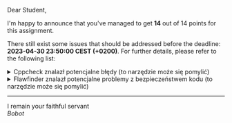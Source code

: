 Dear Student,

I'm happy to announce that you've managed to get **14** out of 14 points for this assignment.

There still exist some issues that should be addressed before the deadline: **2023-04-30 23:50:00 CEST (+0200)**. For further details, please refer to the following list:

<details><summary>Cppcheck znalazł potencjalne błędy (to narzędzie może się pomylić)</summary>/tmp/tmp7fbx4cuq/student/zaj3Vector/fraction.cpp:55:15: warning: Either the condition 'denominator==0' is redundant or there is division by zero at line 55. [zerodivcond]<br>&nbsp;&nbsp;&nbsp;&nbsp;numerator /= divisor;<br>&nbsp;&nbsp;&nbsp;&nbsp;&nbsp;&nbsp;&nbsp;&nbsp;&nbsp;&nbsp;&nbsp;&nbsp;&nbsp;&nbsp;^<br>/tmp/tmp7fbx4cuq/student/zaj3Vector/fraction.cpp:57:21: note: Assuming that condition 'denominator==0' is not redundant<br>&nbsp;&nbsp;&nbsp;&nbsp;if (denominator == 0)<br>&nbsp;&nbsp;&nbsp;&nbsp;&nbsp;&nbsp;&nbsp;&nbsp;&nbsp;&nbsp;&nbsp;&nbsp;&nbsp;&nbsp;&nbsp;&nbsp;&nbsp;&nbsp;&nbsp;&nbsp;^<br>/tmp/tmp7fbx4cuq/student/zaj3Vector/fraction.cpp:56:20: note: Assignment to 'denominator/=divisor'<br>&nbsp;&nbsp;&nbsp;&nbsp;denominator /= divisor;<br>&nbsp;&nbsp;&nbsp;&nbsp;&nbsp;&nbsp;&nbsp;&nbsp;&nbsp;&nbsp;&nbsp;&nbsp;&nbsp;&nbsp;&nbsp;&nbsp;&nbsp;&nbsp;&nbsp;^<br>/tmp/tmp7fbx4cuq/student/zaj3Vector/fraction.cpp:55:15: note: Division by zero<br>&nbsp;&nbsp;&nbsp;&nbsp;numerator /= divisor;<br>&nbsp;&nbsp;&nbsp;&nbsp;&nbsp;&nbsp;&nbsp;&nbsp;&nbsp;&nbsp;&nbsp;&nbsp;&nbsp;&nbsp;^<br>/tmp/tmp7fbx4cuq/student/zaj3Vector/fraction.cpp:52:9: warning: Local variable 'numerator' shadows outer function [shadowFunction]<br>&nbsp;&nbsp;&nbsp;&nbsp;int numerator = fraction.numerator();<br>&nbsp;&nbsp;&nbsp;&nbsp;&nbsp;&nbsp;&nbsp;&nbsp;^<br>/tmp/tmp7fbx4cuq/student/zaj3Vector/fraction.h:50:23: note: Shadowed declaration<br>&nbsp;&nbsp;&nbsp;&nbsp;[[nodiscard]] int numerator() const;<br>&nbsp;&nbsp;&nbsp;&nbsp;&nbsp;&nbsp;&nbsp;&nbsp;&nbsp;&nbsp;&nbsp;&nbsp;&nbsp;&nbsp;&nbsp;&nbsp;&nbsp;&nbsp;&nbsp;&nbsp;&nbsp;&nbsp;^<br>/tmp/tmp7fbx4cuq/student/zaj3Vector/fraction.cpp:52:9: note: Shadow variable<br>&nbsp;&nbsp;&nbsp;&nbsp;int numerator = fraction.numerator();<br>&nbsp;&nbsp;&nbsp;&nbsp;&nbsp;&nbsp;&nbsp;&nbsp;^<br>/tmp/tmp7fbx4cuq/student/zaj3Vector/fraction.cpp:53:9: warning: Local variable 'denominator' shadows outer function [shadowFunction]<br>&nbsp;&nbsp;&nbsp;&nbsp;int denominator = fraction.denominator();<br>&nbsp;&nbsp;&nbsp;&nbsp;&nbsp;&nbsp;&nbsp;&nbsp;^<br>/tmp/tmp7fbx4cuq/student/zaj3Vector/fraction.h:49:23: note: Shadowed declaration<br>&nbsp;&nbsp;&nbsp;&nbsp;[[nodiscard]] int denominator() const;<br>&nbsp;&nbsp;&nbsp;&nbsp;&nbsp;&nbsp;&nbsp;&nbsp;&nbsp;&nbsp;&nbsp;&nbsp;&nbsp;&nbsp;&nbsp;&nbsp;&nbsp;&nbsp;&nbsp;&nbsp;&nbsp;&nbsp;^<br>/tmp/tmp7fbx4cuq/student/zaj3Vector/fraction.cpp:53:9: note: Shadow variable<br>&nbsp;&nbsp;&nbsp;&nbsp;int denominator = fraction.denominator();<br>&nbsp;&nbsp;&nbsp;&nbsp;&nbsp;&nbsp;&nbsp;&nbsp;^<br>/tmp/tmp7fbx4cuq/student/zaj3Vector/fraction.cpp:22:0: warning: The function 'setDenominator' is never used. [unusedFunction]<br>void Fraction::setDenominator(int den){<br>^<br>/tmp/tmp7fbx4cuq/student/zaj3Vector/fraction.cpp:27:0: warning: The function 'setNumerator' is never used. [unusedFunction]<br>void Fraction::setNumerator(int num) {<br>^<br>/tmp/tmp7fbx4cuq/student/zaj3Vector/vector.cpp:35:0: warning: The function 'size' is never used. [unusedFunction]<br>size_t Vector::size() const {<br>^<br>/tmp/tmp7fbx4cuq/student/zaj3Vector/vector.cpp:39:0: warning: The function 'capacity' is never used. [unusedFunction]<br>size_t Vector::capacity() const {<br>^<br>/tmp/tmp7fbx4cuq/student/zaj3Vector/vector.cpp:43:0: warning: The function 'data' is never used. [unusedFunction]<br>const std::shared_ptr<Fraction[]> &Vector::data() const {<br>^<br>/tmp/tmp7fbx4cuq/student/zaj3Vector/vector.cpp:68:0: warning: The function 'push_back' is never used. [unusedFunction]<br>void Vector::push_back(const Fraction &fraction) {<br>^<br></details>
<details><summary>Flawfinder znalazł potencjalne problemy z bezpieczeństwem kodu (to narzędzie może się pomylić)</summary>/tmp/tmp7fbx4cuq/student/zaj3Vector/vector.cpp:25:14:  [2] (buffer) memcpy:Does not check for buffer overflows when copying to destination (CWE-120).  Make sure destination can always hold the source data. <br>&nbsp;&nbsp;&nbsp;&nbsp;&nbsp;&nbsp;&nbsp;&nbsp;std::memcpy(data_.get(), other.data_.get(), size_ * sizeof(Fraction));<br></details>

-----------
I remain your faithful servant\
_Bobot_